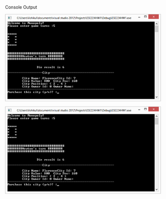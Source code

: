 Console Output

<img src="https://github.com/ashikul/Coursework/blob/master/ESE224/output1.png"><br>

![alt tag](https://github.com/ashikul/Coursework/blob/master/ESE224/output1.png)
